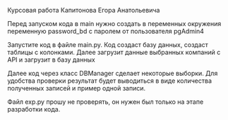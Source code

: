 Курсовая работа Капитонова Егора Анатольевича

Перед запуском кода в main нужно создать в переменных окружения переменную password_bd с паролем от пользователя pgAdmin4

Запустите код в файле main.py. Код создаст базу данных, создаст таблицы с колонками. Далее загрузит данные выбранных компаний 
с API и загрузит в базу данных

Далее код через класс DBManager сделает некоторые выборки. Для удобства проверки результат будет выводиться в виде 
количества полученных записей и пример одной записи. 

Файл exp.py прошу не проверять, он нужен был только на этапе разработки кода. 